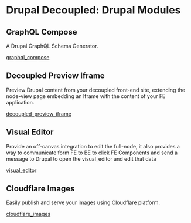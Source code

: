 # Drupal Decoupled: Drupal Modules

## GraphQL Compose

A Drupal GraphQL Schema Generator.

[graphql_compose](https://www.drupal.org/project/graphql_compose)

## Decoupled Preview Iframe

Preview Drupal content from your decoupled front-end site, extending the node-view page embedding an Iframe with the content of your FE application.

[decoupled_preview_iframe](https://www.drupal.org/project/decoupled_preview_iframe)

## Visual Editor

Provide an off-canvas integration to edit the full-node, it also provides a way to communicate form FE to BE to click FE Components and send a message to Drupal to open the visual_editor and edit that data

[visual_editor](https://www.drupal.org/project/composable)

## Cloudflare Images

Easily publish and serve your images using Cloudflare platform.

[cloudflare_images](https://www.drupal.org/project/cloudflare_images)
